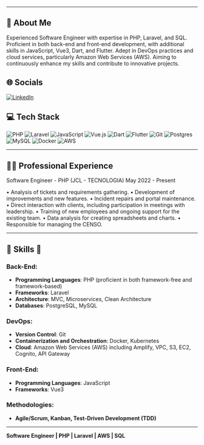 
---

## 🌟 About Me
Experienced Software Engineer with expertise in PHP, Laravel, and SQL. Proficient in both back-end and front-end development, with additional skills in JavaScript, Vue3, Dart, and Flutter. Adept in DevOps practices and cloud services, particularly Amazon Web Services (AWS). Aiming to continuously enhance my skills and contribute to innovative projects.

## 🌐 Socials
[![LinkedIn](https://img.shields.io/badge/LinkedIn-%230077B5.svg?logo=linkedin&logoColor=white)](https://www.linkedin.com/in/ricardoaalbuquerque) 

## 💻 Tech Stack
![PHP](https://img.shields.io/badge/php-777BB4?style=for-the-badge&logo=php&logoColor=white) ![Laravel](https://img.shields.io/badge/laravel-FF2D20?style=for-the-badge&logo=laravel&logoColor=white) ![JavaScript](https://img.shields.io/badge/javascript-F7DF1E?style=for-the-badge&logo=javascript&logoColor=black) ![Vue.js](https://img.shields.io/badge/vuejs-4FC08D?style=for-the-badge&logo=vue.js&logoColor=white) ![Dart](https://img.shields.io/badge/dart-0175C2?style=for-the-badge&logo=dart&logoColor=white) ![Flutter](https://img.shields.io/badge/flutter-02569B?style=for-the-badge&logo=flutter&logoColor=white) ![Git](https://img.shields.io/badge/git-F05032?style=for-the-badge&logo=git&logoColor=white) ![Postgres](https://img.shields.io/badge/postgres-316192?style=for-the-badge&logo=postgresql&logoColor=white) ![MySQL](https://img.shields.io/badge/mysql-4479A1?style=for-the-badge&logo=mysql&logoColor=white) ![Docker](https://img.shields.io/badge/docker-2496ED?style=for-the-badge&logo=docker&logoColor=white) ![AWS](https://img.shields.io/badge/AWS-232F3E?style=for-the-badge&logo=amazon-aws&logoColor=white)

---

## 👨‍💻 Professional Experience

Software Engineer - PHP (JCL - TECNOLOGIA)
May 2022 - Present

• Analysis of tickets and requirements gathering.
• Development of improvements and new features.
• Incident repairs and portal maintenance.
• Direct interaction with clients, including participation in meetings with leadership.
• Training of new employees and ongoing support for the existing team.
• Data analysis for creating spreadsheets and charts.
• Responsible for managing the CENSO.

---

## 🧰 Skills 🧰

### Back-End:
- **Programming Languages**: PHP (proficient in both framework-free and framework-based)
- **Frameworks**: Laravel
- **Architecture**: MVC, Microservices, Clean Architecture
- **Databases**: PostgreSQL, MySQL

### DevOps:
- **Version Control**: Git
- **Containerization and Orchestration**: Docker, Kubernetes
- **Cloud**: Amazon Web Services (AWS) including Amplify, VPC, S3, EC2, Cognito, API Gateway

### Front-End:
- **Programming Languages**: JavaScript
- **Frameworks**: Vue3

### Methodologies:
- **Agile/Scrum, Kanban, Test-Driven Development (TDD)**

---

**Software Engineer | PHP | Laravel | AWS | SQL**

